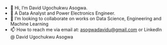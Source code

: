 - 👋 Hi, I’m David Ugochukwu Asogwa.
- 🌱 A Data Analyst and Power Electronics Engineer.
- 💞️ I’m looking to collaborate on works on Data Science, Engineering and Machine Learning 
- 📫 How to reach me via email at: asogwadavidu@gmail.com or LinkedIn @ David Ugochukwu Asogwa

<!---
Merci93/Merci93 is a ✨ special ✨ repository because its `README.md` (this file) appears on your GitHub profile.
You can click the Preview link to take a look at your changes.
--->
